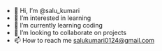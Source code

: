 - 👋 Hi, I’m @salu_kumari
- 👀 I’m interested in learning
- 🌱 I’m currently learning coding
- 💞️ I’m looking to collaborate on projects
- 📫 How to reach me salukumari0124@gmail.com

<!---
salukumari/salukumari is a ✨ special ✨ repository because its `README.md` (this file) appears on your GitHub profile.
You can click the Preview link to take a look at your changes.
--->
